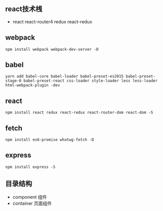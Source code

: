 ## react技术桟
- react react-router4 redux react-redux

## webpack
```
npm install webpack webpack-dev-server -D
```

## babel
```
yarn add babel-core babel-loader babel-preset-es2015 babel-preset-stage-0 babel-preset-react css-loader style-loader less less-loader html-webpack-plugin -dev
```

## react
```
npm install react redux react-redux react-router-dom react-dom -S
```

## fetch
```
npm install es6-promise whatwg-fetch -D
```

## express
```
npm install express -S
```

## 目录结构
- component   组件
- container   页面组件

